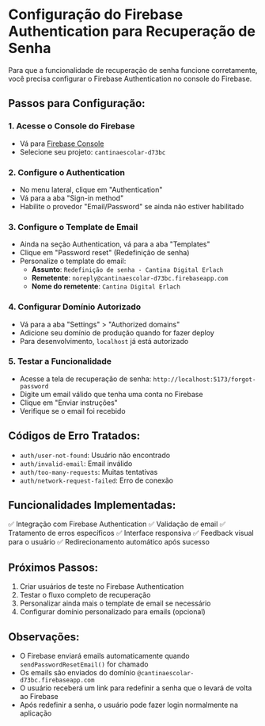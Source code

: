 # Configuração do Firebase Authentication para Recuperação de Senha

Para que a funcionalidade de recuperação de senha funcione corretamente, você precisa configurar o Firebase Authentication no console do Firebase.

## Passos para Configuração:

### 1. Acesse o Console do Firebase
- Vá para [Firebase Console](https://console.firebase.google.com/)
- Selecione seu projeto: `cantinaescolar-d73bc`

### 2. Configure o Authentication
- No menu lateral, clique em "Authentication"
- Vá para a aba "Sign-in method"
- Habilite o provedor "Email/Password" se ainda não estiver habilitado

### 3. Configure o Template de Email
- Ainda na seção Authentication, vá para a aba "Templates"
- Clique em "Password reset" (Redefinição de senha)
- Personalize o template do email:
  - **Assunto**: `Redefinição de senha - Cantina Digital Erlach`
  - **Remetente**: `noreply@cantinaescolar-d73bc.firebaseapp.com`
  - **Nome do remetente**: `Cantina Digital Erlach`

### 4. Configurar Domínio Autorizado
- Vá para a aba "Settings" > "Authorized domains"
- Adicione seu domínio de produção quando for fazer deploy
- Para desenvolvimento, `localhost` já está autorizado

### 5. Testar a Funcionalidade
- Acesse a tela de recuperação de senha: `http://localhost:5173/forgot-password`
- Digite um email válido que tenha uma conta no Firebase
- Clique em "Enviar instruções"
- Verifique se o email foi recebido

## Códigos de Erro Tratados:

- `auth/user-not-found`: Usuário não encontrado
- `auth/invalid-email`: Email inválido
- `auth/too-many-requests`: Muitas tentativas
- `auth/network-request-failed`: Erro de conexão

## Funcionalidades Implementadas:

✅ Integração com Firebase Authentication
✅ Validação de email
✅ Tratamento de erros específicos
✅ Interface responsiva
✅ Feedback visual para o usuário
✅ Redirecionamento automático após sucesso

## Próximos Passos:

1. Criar usuários de teste no Firebase Authentication
2. Testar o fluxo completo de recuperação
3. Personalizar ainda mais o template de email se necessário
4. Configurar domínio personalizado para emails (opcional)

## Observações:

- O Firebase enviará emails automaticamente quando `sendPasswordResetEmail()` for chamado
- Os emails são enviados do domínio `@cantinaescolar-d73bc.firebaseapp.com`
- O usuário receberá um link para redefinir a senha que o levará de volta ao Firebase
- Após redefinir a senha, o usuário pode fazer login normalmente na aplicação